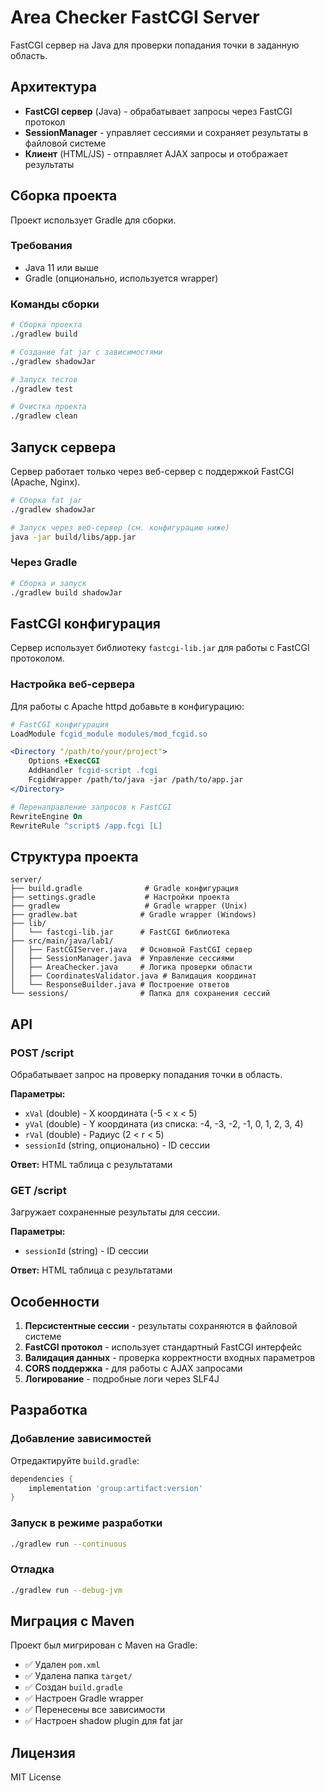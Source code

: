 # Area Checker FastCGI Server

FastCGI сервер на Java для проверки попадания точки в заданную область.

## Архитектура

- **FastCGI сервер** (Java) - обрабатывает запросы через FastCGI протокол
- **SessionManager** - управляет сессиями и сохраняет результаты в файловой системе
- **Клиент** (HTML/JS) - отправляет AJAX запросы и отображает результаты

## Сборка проекта

Проект использует Gradle для сборки.

### Требования
- Java 11 или выше
- Gradle (опционально, используется wrapper)

### Команды сборки

```bash
# Сборка проекта
./gradlew build

# Создание fat jar с зависимостями
./gradlew shadowJar

# Запуск тестов
./gradlew test

# Очистка проекта
./gradlew clean
```

## Запуск сервера

Сервер работает только через веб-сервер с поддержкой FastCGI (Apache, Nginx).

```bash
# Сборка fat jar
./gradlew shadowJar

# Запуск через веб-сервер (см. конфигурацию ниже)
java -jar build/libs/app.jar
```

### Через Gradle
```bash
# Сборка и запуск
./gradlew build shadowJar
```

## FastCGI конфигурация

Сервер использует библиотеку `fastcgi-lib.jar` для работы с FastCGI протоколом.

### Настройка веб-сервера

Для работы с Apache httpd добавьте в конфигурацию:

```apache
# FastCGI конфигурация
LoadModule fcgid_module modules/mod_fcgid.so

<Directory "/path/to/your/project">
    Options +ExecCGI
    AddHandler fcgid-script .fcgi
    FcgidWrapper /path/to/java -jar /path/to/app.jar
</Directory>

# Перенаправление запросов к FastCGI
RewriteEngine On
RewriteRule ^script$ /app.fcgi [L]
```

## Структура проекта

```
server/
├── build.gradle              # Gradle конфигурация
├── settings.gradle           # Настройки проекта
├── gradlew                   # Gradle wrapper (Unix)
├── gradlew.bat              # Gradle wrapper (Windows)
├── lib/
│   └── fastcgi-lib.jar      # FastCGI библиотека
├── src/main/java/lab1/
│   ├── FastCGIServer.java   # Основной FastCGI сервер
│   ├── SessionManager.java  # Управление сессиями
│   ├── AreaChecker.java     # Логика проверки области
│   ├── CoordinatesValidator.java # Валидация координат
│   └── ResponseBuilder.java # Построение ответов
└── sessions/                # Папка для сохранения сессий
```

## API

### POST /script
Обрабатывает запрос на проверку попадания точки в область.

**Параметры:**
- `xVal` (double) - X координата (-5 < x < 5)
- `yVal` (double) - Y координата (из списка: -4, -3, -2, -1, 0, 1, 2, 3, 4)
- `rVal` (double) - Радиус (2 < r < 5)
- `sessionId` (string, опционально) - ID сессии

**Ответ:** HTML таблица с результатами

### GET /script
Загружает сохраненные результаты для сессии.

**Параметры:**
- `sessionId` (string) - ID сессии

**Ответ:** HTML таблица с результатами

## Особенности

1. **Персистентные сессии** - результаты сохраняются в файловой системе
2. **FastCGI протокол** - использует стандартный FastCGI интерфейс
3. **Валидация данных** - проверка корректности входных параметров
4. **CORS поддержка** - для работы с AJAX запросами
5. **Логирование** - подробные логи через SLF4J

## Разработка

### Добавление зависимостей
Отредактируйте `build.gradle`:

```gradle
dependencies {
    implementation 'group:artifact:version'
}
```

### Запуск в режиме разработки
```bash
./gradlew run --continuous
```

### Отладка
```bash
./gradlew run --debug-jvm
```

## Миграция с Maven

Проект был мигрирован с Maven на Gradle:

- ✅ Удален `pom.xml`
- ✅ Удалена папка `target/`
- ✅ Создан `build.gradle`
- ✅ Настроен Gradle wrapper
- ✅ Перенесены все зависимости
- ✅ Настроен shadow plugin для fat jar

## Лицензия

MIT License